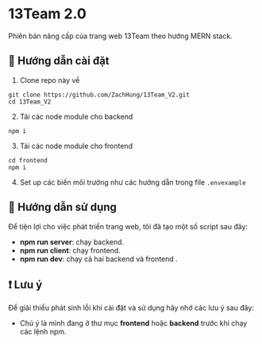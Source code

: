 # 13Team 2.0

Phiên bản nâng cấp của trang web 13Team theo hướng MERN stack.

## 🏁 Hướng dẫn cài đặt

1. Clone repo này về

```shell
git clone https://github.com/ZachHung/13Team_V2.git
cd 13Team_V2
```

2. Tải các node module cho backend

```shell
npm i
```

3. Tải các node module cho frontend

```shell
cd frontend
npm i
```

4. Set up các biến môi trường như các hướng dẫn trong file `.envexample`

## 📃 Hướng dẫn sử dụng

Để tiện lợi cho việc phát triển trang web, tôi đã tạo một số script sau đây:

- **npm run server**: chạy backend.
- **npm run client**: chạy frontend.
- **npm run dev**: chạy cả hai backend và frontend .

## ❗ Lưu ý

Để giải thiểu phát sinh lỗi khi cài đặt và sử dụng hãy nhớ các lưu ý sau đây:

- Chú ý là mình đang ở thư mục **frontend** hoặc **backend** trước khi chạy các lệnh npm.
